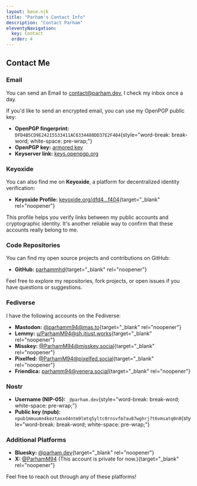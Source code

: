 ```yaml
---
layout: base.njk
title: "Parham's Contact Info"
description: "Contact Parham"
eleventyNavigation:
  key: Contact
  order: 4
---
```


## Contact Me

### Email

You can send an Email to [contact@parham.dev](mailto:contact@parham.dev), I check my inbox once a day.

If you'd like to send an encrypted email, you can use my OpenPGP public key:

- **OpenPGP fingerprint:** `DFD4B5CD9E24215533411AC6334480DD37E2F404`{style="word-break: break-word; white-space: pre-wrap;"}
- **OpenPGP key:** [armored key](/public.asc)
- **Keyserver link:** [keys.openpgp.org](https://keys.openpgp.org/vks/v1/by-fingerprint/DFD4B5CD9E24215533411AC6334480DD37E2F404)

### Keyoxide

You can also find me on **Keyoxide**, a platform for decentralized identity verification:

- **Keyoxide Profile:** [keyoxide.org/dfd4…f404](https://keyoxide.org/dfd4b5cd9e24215533411ac6334480dd37e2f404){target="_blank" rel="noopener"}

This profile helps you verify links between my public accounts and cryptographic identity. It's another reliable way to confirm that these accounts really belong to me.

### Code Repositories

You can find my open source projects and contributions on GitHub:

- **GitHub:** [parhammhd](https://github.com/parhammhd){target="_blank" rel="noopener"}

Feel free to explore my repositories, fork projects, or open issues if you have questions or suggestions.

### Fediverse

I have the following accounts on the Fediverse:

- **Mastodon:** [@parhamm94@mas.to](https://mas.to/@parhamm94){target="_blank" rel="noopener"}
- **Lemmy:** [u/ParhamM94@sh.itjust.works](https://sh.itjust.works/u/ParhamM94){target="_blank" rel="noopener"}
- **Misskey:** [@ParhamM94@misskey.social](https://misskey.social/@ParhamM94){target="_blank" rel="noopener"}
- **Pixelfed:** [@ParhamM94@pixelfed.social](https://pixelfed.social/ParhamM94){target="_blank" rel="noopener"}
- **Friendica:** [parhamm94@venera.social](https://venera.social/profile/parhamm94){target="_blank" rel="noopener"}

### Nostr

- **Username (NIP-05):** `_@parham.dev`{style="word-break: break-word; white-space: pre-wrap;"}
- **Public key (npub):** `npub1mmuumn4keztaxxd4ntm9lmtq5yltc0rnsvfm7au87wghrj7t6vmsatq0n8`{style="word-break: break-word; white-space: pre-wrap;"}

### Additional Platforms

- **Bluesky:** [@parham.dev](https://bsky.app/profile/parham.dev){target="_blank" rel="noopener"}
- **X:** [@ParhamM94](https://x.com/ParhamM94) (This account is private for now.){target="_blank" rel="noopener"}

Feel free to reach out through any of these platforms!
